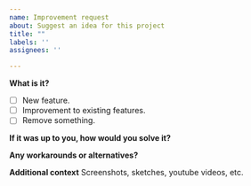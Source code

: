 ```yaml
---
name: Improvement request
about: Suggest an idea for this project
title: ""
labels: ''
assignees: ''

---
```


**What is it?**
- [ ] New feature.
- [ ] Improvement to existing features.
- [ ] Remove something.

**If it was up to you, how would you solve it?**

**Any workarounds or alternatives?**

**Additional context**
Screenshots, sketches, youtube videos, etc.
